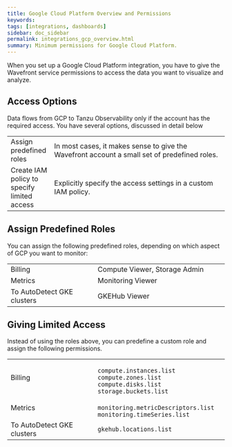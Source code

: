 ```yaml
---
title: Google Cloud Platform Overview and Permissions
keywords:
tags: [integrations, dashboards]
sidebar: doc_sidebar
permalink: integrations_gcp_overview.html
summary: Minimum permissions for Google Cloud Platform.
---
```


When you set up a Google Cloud Platform integration, you have to give the Wavefront service permissions to access the data you want to visualize and analyze.


## Access Options

Data flows from GCP to Tanzu Observability only if the account has the required access. You have several options, discussed in detail below

<table style="width: 100%;">
<colgroup>
<col width="20%" />
<col width="80%" />
</colgroup>
<tbody>
<tr>
<td>Assign predefined roles</td>
<td markdown="span">In most cases, it makes sense to give the Wavefront account a small set of predefined roles.</td></tr>
<tr>
<td markdown="span">Create IAM policy to specify limited access</td>
<td markdown="span">Explicitly specify the access settings in a custom IAM policy.</td>
</tr>
</tbody>
</table>


## Assign Predefined Roles

You can assign the following predefined roles, depending on which aspect of GCP you want to monitor:
<table style="width: 100%;">
<colgroup>
<col width="40%" />
<col width="60%" />
</colgroup>
<tbody>
<tr>
<td>Billing</td>
<td markdown="span">Compute Viewer, Storage Admin</td></tr>
<tr>
<td markdown="span">Metrics</td>
<td markdown="span">Monitoring Viewer</td>
</tr>
<tr>
<td markdown="span">To AutoDetect GKE clusters</td>
<td markdown="span">GKEHub Viewer</td>
</tr>
</tbody>
</table>


## Giving Limited Access

Instead of using the roles above, you can predefine a custom role and assign the following permissions.

<table style="width: 100%;">
<colgroup>
<col width="40%" />
<col width="60%" />
</colgroup>
<tbody>
<tr>
<td>Billing</td>
<td markdown="span"><code>
compute.instances.list
compute.zones.list
compute.disks.list
storage.buckets.list
</code></td></tr>
<tr>
<td markdown="span">Metrics</td>
<td markdown="span"><code>
monitoring.metricDescriptors.list
monitoring.timeSeries.list
</code></td>
</tr>
<tr>
<td markdown="span">To AutoDetect GKE clusters</td>
<td markdown="span"><code>gkehub.locations.list
</code></td>
</tr>
</tbody>
</table>
